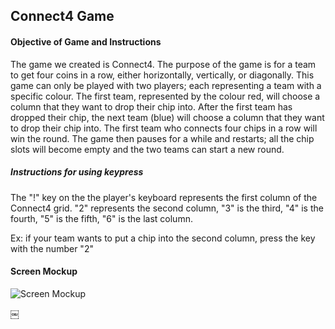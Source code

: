 ## Connect4 Game

#### Objective of Game and Instructions

The game we created is Connect4. The purpose of the game is for a team to get four coins in a row, either horizontally, vertically, or diagonally. This game can only be played with two players; each representing a team with a specific colour. The first team, represented by the colour red, will choose a column that they want to drop their chip into. After the first team has dropped their chip, the next team (blue) will choose a column that they want to drop their chip into. The first team who connects four chips in a row will win the round. The game then pauses for a while and restarts; all the chip slots will become empty and the two teams can start a new round. 

##### Instructions for using keypress 

The "!" key on the the player's keyboard represents the first column of the Connect4 grid.
"2" represents the second column, "3" is the third, "4" is the fourth, "5" is the fifth, "6" is the last column. 

Ex: if your team wants to put a chip into the second column, press the key with the number "2"

#### Screen Mockup
![Screen Mockup](image.jpg)

￼